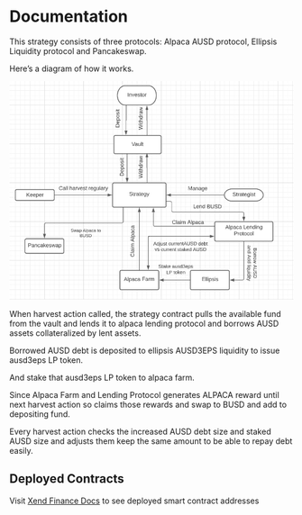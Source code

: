 # Documentation

This strategy consists of three protocols: Alpaca AUSD protocol, Ellipsis Liquidity protocol and Pancakeswap.

Here’s a diagram of how it works.

![strategy diagram](https://github.com/xendfinance/x-vault/blob/alpaca-eps-strategy/public/images/diagram.PNG)

When harvest action called, the strategy contract pulls the available fund from the vault and lends it to alpaca lending protocol and borrows AUSD assets collateralized by lent assets.

Borrowed AUSD debt is deposited to ellipsis AUSD3EPS liquidity to issue ausd3eps LP token.

And stake that ausd3eps LP token to alpaca farm.

Since Alpaca Farm and Lending Protocol generates ALPACA reward until next harvest action so claims those rewards and swap to BUSD and add to depositing fund.

Every harvest action checks the increased AUSD debt size and staked AUSD size and adjusts them keep the same amount to be able to repay debt easily.

## Deployed Contracts

Visit [Xend Finance Docs](https://docs.xend.finance/contracts/registry) to see deployed smart contract addresses
